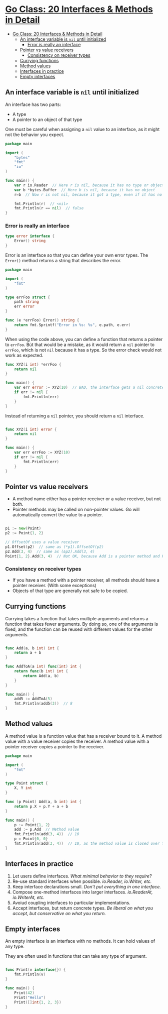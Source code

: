 # [Go Class: 20 Interfaces & Methods in Detail](https://www.youtube.com/watch?v=AXCIEiebVfI&list=PLoILbKo9rG3skRCj37Kn5Zj803hhiuRK6&index=21)

- [Go Class: 20 Interfaces \& Methods in Detail](#go-class-20-interfaces--methods-in-detail)
  - [An interface variable is `nil` until initialized](#an-interface-variable-is-nil-until-initialized)
    - [Error is really an interface](#error-is-really-an-interface)
  - [Pointer vs value receivers](#pointer-vs-value-receivers)
    - [Consistency on receiver types](#consistency-on-receiver-types)
  - [Currying functions](#currying-functions)
  - [Method values](#method-values)
  - [Interfaces in practice](#interfaces-in-practice)
  - [Empty interfaces](#empty-interfaces)

## An interface variable is `nil` until initialized

An interface has two parts:

- A type
- A pointer to an object of that type

One must be careful when assigning a `nil` value to an interface, as it might not the behavior you expect.

```go
package main

import (
    "bytes"
    "fmt"
    "io"
)

func main() {
    var r io.Reader  // Here r is nil, because it has no type or object
    var b *bytes.Buffer  // Here b is nil, because it has no object
    r=b  // Now r is not nil, because it got a type, even if it has no object. It got initialized.

    fmt.Println(r)  // <nil>
    fmt.Println(r == nil)  // false
}
```

### Error is really an interface

```go
type error interface {
    Error() string
}
```

Error is an interface so that you can define your own error types. The `Error()` method returns a string that describes the error.

```go
package main

import (
    "fmt"
)

type errFoo struct {
    path string
    err error
}

func (e *errFoo) Error() string {
    return fmt.Sprintf("Error in %s: %s", e.path, e.err)
}
```

When using the code above, you can define a function that returns a pointer to `errFoo`. Bút that would be a mistake, as it would return a `nil` pointer to `errFoo`, which is not `nil` because it has a type. So the error check would not work as expected.

```go
func XYZ(i int) *errFoo {
    return nil
}

func main() {
    var err error := XYZ(10)  // BAD, the interface gets a nil concrete pointer.
    if err != nil {
        fmt.Println(err)
    }
}
```

Instead of returning a `nil` pointer, you should return a `nil` interface.

```go

func XYZ(i int) error {
    return nil
}

func main() {
    var err errFoo := XYZ(10)
    if err != nil {
        fmt.Println(err)
    }
}
```

## Pointer vs value receivers

- A method name either has a pointer receiver or a value receiver, but not both.
- Pointer methods may be called on non-pointer values. Go will automatically convert the value to a pointer.

```go

p1 := new(Point)
p2 := Point{1, 2}

// OffsetOf uses a value receiver
p1.Offset(p2)  // same as (*p1).OffsetOf(p2)
p2.Add(3, 4)  // same as (&p2).Add(3, 4)
Point{1, 2}.Add(3, 4)  // Not OK, because Add is a pointer method and Point{1, 2} is a literal.

```

### Consistency on receiver types

- If you have a method with a pointer receiver, all methods should have a pointer receiver. (With some exceptions)
- Objects of that type are generally not safe to be copied.

## Currying functions

Currying takes a function that takes multiple arguments and returns a function that takes fewer arguments.
By doing so, one of the arguments is fixed, and the function can be reused with different values for the other arguments.

```go

func Add(a, b int) int {
    return a + b
}

func AddToA(a int) func(int) int {
    return func(b int) int {
        return Add(a, b)
    }
}

func main() {
    add5 := AddToA(5)
    fmt.Println(add5(3))  // 8
}
```

## Method values

A method value is a function value that has a receiver bound to it.
A method value with a value receiver copies the receiver.
A method value with a pointer receiver copies a pointer to the receiver.

```go
package main

import (
    "fmt"
)

type Point struct {
    X, Y int
}

func (p Point) Add(a, b int) int {
    return p.X + p.Y + a + b
}

func main() {
    p := Point{1, 2}
    add := p.Add  // Method value
    fmt.Println(add(3, 4))  // 10
    p = Point{0, 0}
    fmt.Println(add(3, 4))  // 10, as the method value is closed over the receiver, and the receiver is not changed.
}
```

## Interfaces in practice

1. Let users define interfaces. _What minimal behavior to they require?_
2. Re-use standard interfaces when possible. _io.Reader, io.Writer, etc._
3. Keep interface declarations small. _Don't put everything in one interface._
4. Compose one-method interfaces into larger interfaces. _io.ReaderAt, io.WriterAt, etc._
5. Avoiud coupling interfaces to particular implementations.
6. Accept interfaces, but return concrete types. *Be liberal on what you accept, but conservative on what you return.*


## Empty interfaces

An empty interface is an interface with no methods. It can hold values of any type.

They are often used in functions that can take any type of argument.

```go

func Print(v interface{}) {
    fmt.Println(v)
}

func main() {
    Print(42)
    Print("Hello")
    Print([]int{1, 2, 3})
}
```
